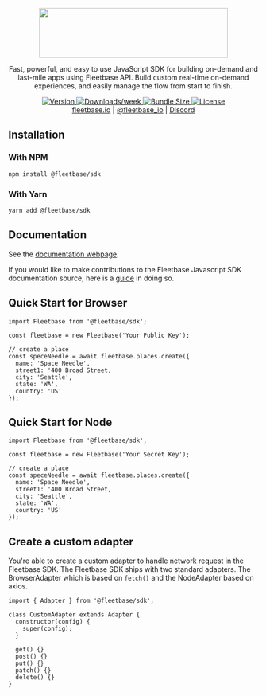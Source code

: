 <p align="center">
  <img src="https://flb-assets.s3.ap-southeast-1.amazonaws.com/static/fleetbase-logo-svg.svg" width="380" height="100" />
</p>
<p align="center">
Fast, powerful, and easy to use JavaScript SDK for building on-demand and last-mile apps using Fleetbase API.
Build custom real-time on-demand experiences, and easily manage the flow from start to finish.
</p>

<p align="center">
  <a href="https://www.npmjs.com/package/@fleetbase/sdk">
    <img src="https://img.shields.io/npm/v/@fleetbase/sdk" alt="Version" />
  </a>
  <a href="https://www.npmjs.com/package/@fleetbase/sdk">
    <img src="https://img.shields.io/npm/dw/@fleetbase/sdk" alt="Downloads/week" />
  </a>
  <a href="https://bundlephobia.com/package/@fleetbase/sdk@1.0.0">
    <img src="https://img.shields.io/bundlephobia/min/@fleetbase/sdk" alt="Bundle Size" />
  </a>
  <a href="https://github.com/fleetbase/fleetbase-js/blob/master/LICENSE.md">
    <img src="https://img.shields.io/github/license/fleetbase/fleetbase-js" alt="License" />
  </a>
  <br>
  <a href="https://fleetbase.io">fleetbase.io</a> | <a href="https://twitter.com/fleetbase_io">@fleetbase_io</a> | <a href="https://discord.gg/Q78hkXNK">Discord</a>
</p>

## Installation

### With NPM

`npm install @fleetbase/sdk`

### With Yarn

`yarn add @fleetbase/sdk`

## Documentation

See the [documentation webpage](https://fleetbase.io/docs).

If you would like to make contributions to the Fleetbase Javascript SDK documentation source, here is a [guide](https://github.com/fleetbase/fleetbase-js/blob/master/CONTRIBUTING.md) in doing so.

## Quick Start for Browser

```
import Fleetbase from '@fleetbase/sdk';

const fleetbase = new Fleetbase('Your Public Key');

// create a place
const speceNeedle = await fleetbase.places.create({
  name: 'Space Needle',
  street1: '400 Broad Street,
  city: 'Seattle',
  state: 'WA',
  country: 'US'
});
```

## Quick Start for Node

```
import Fleetbase from '@fleetbase/sdk';

const fleetbase = new Fleetbase('Your Secret Key');

// create a place
const speceNeedle = await fleetbase.places.create({
  name: 'Space Needle',
  street1: '400 Broad Street,
  city: 'Seattle',
  state: 'WA',
  country: 'US'
});
```

## Create a custom adapter

You're able to create a custom adapter to handle network request in the Fleetbase SDK. 
The Fleetbase SDK ships with two standard adapters. The BrowserAdapter which is based on `fetch()` and
the NodeAdapter based on axios.

```
import { Adapter } from '@fleetbase/sdk';

class CustomAdapter extends Adapter {
  constructor(config) {
    super(config);
  }

  get() {}
  post() {}
  put() {}
  patch() {}
  delete() {}
}
```

